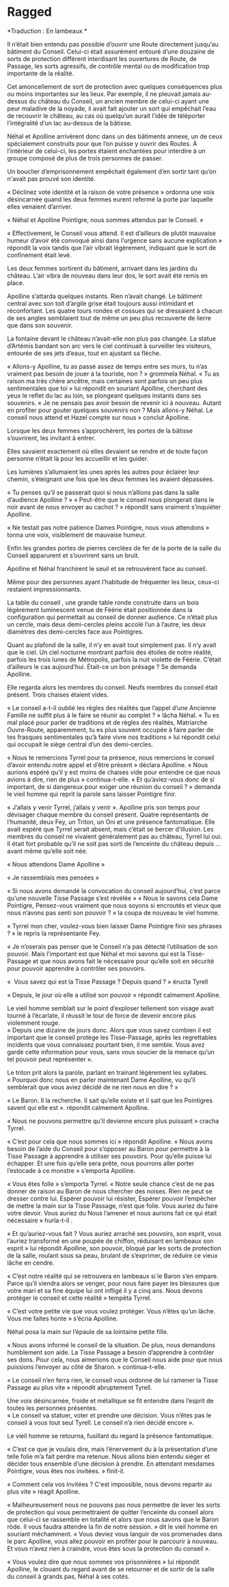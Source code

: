 # Ragged

*Traduction : En lambeaux *

Il n’était bien entendu pas possible d’ouvrir une Route directement jusqu’au bâtiment du Conseil. Celui-ci était assurément entouré d’une douzaine de sorts de protection différent interdisant les ouvertures de Route, de Passage, les sorts agressifs, de contrôle mental ou de modification trop importante de la réalité.    

Cet amoncellement de sort de protection avec quelques conséquences plus ou moins importantes sur les lieux. Par exemple, il ne pleuvait jamais au-dessus du château du Conseil, un ancien membre de celui-ci ayant une peur maladive de la noyade, il avait fait ajouter un sort qui empêchait l’eau de recouvrir le château, au cas où quelqu’un aurait l’idée de téléporter l’intégralité d’un lac au-dessus de la bâtisse.    

Néhal et Apolline arrivèrent donc dans un des bâtiments annexe, un de ceux spécialement construits pour que l’on puisse y ouvrir des Routes. À l’intérieur de celui-ci, les portes étaient enchantées pour interdire à un groupe composé de plus de trois personnes de passer.    

Un bouclier d’emprisonnement empêchait également d’en sortir tant qu’on n'avait pas prouvé son identité.   

« Déclinez vote identité et la raison de votre présence » ordonna une voix désincarnée quand les deux femmes eurent refermé la porte par laquelle elles venaient d’arriver.    

« Néhal et Apolline Pointigre, nous sommes attendus par le Conseil. »

« Effectivement, le Conseil vous attend. Il est d’ailleurs de plutôt mauvaise humeur d’avoir été convoqué ainsi dans l’urgence sans aucune explication » répondit la voix tandis que l’air vibrait légèrement, indiquant que le sort de confinement était levé.   

Les deux femmes sortirent du bâtiment, arrivant dans les jardins du château. L’air vibra de nouveau dans leur dos, le sort avait été remis en place. 

Apolline s’attarda quelques instants. Rien n’avait changé. Le bâtiment central avec son  toit d’argile grise était toujours aussi intimidant et réconfortant. Les quatre tours rondes et cossues qui se dressaient à chacun de ses angles semblaient tout de même un peu plus recouverte de lierre que dans son souvenir. 

La fontaine devant le château n’avait-elle non plus pas changée. La statue d’Artémis bandant son arc vers le ciel continuait à surveiller les visiteurs, entourée de ses jets d’eaux, tout en ajustant sa flèche. 

« Allons-y Apolline, tu as passé assez de temps entre ses murs, tu n’as vraiment pas besoin de jouer à la touriste, non ? » grommela Néhal. 
« Tu as raison ma très chère ancêtre, mais certaines sont parfois un peu plus sentimentales que toi » lui répondit en souriant Apolline, cherchant des yeux le reflet du lac au loin, se plongeant quelques instants dans ses souvenirs. 
« Je ne pensais pas avoir besoin de revenir ici à nouveau. Autant en profiter pour gouter quelques souvenirs non ? Mais allons-y Néhal. Le conseil nous attend et Hazel compte sur nous » conclut Apolline. 

Lorsque les deux femmes s’approchèrent, les portes de la bâtisse s’ouvrirent, les invitant à entrer. 

Elles savaient exactement où elles devaient se rendre et de toute façon personne n’était là pour les accueillir et les guider. 

Les lumières s’allumaient les unes après les autres pour éclairer leur chemin, s’éteignant une fois que les deux femmes les avaient dépassées. 

« Tu penses qu’il se passerait quoi si nous n’allions pas dans la salle d’audience Apolline ? »
« Peut-être que le conseil nous plongerait dans le noir avant de nous envoyer au cachot ? » répondit sans vraiment s’inquiéter Apolline. 

« Ne testait pas notre patience Dames Pointigre, nous vous attendons » tonna une voix, visiblement de mauvaise humeur. 

Enfin les grandes portes de pierres cerclées de fer de la porte de la salle du Conseil apparurent et s’ouvrirent sans un bruit. 

Apolline et Néhal franchirent le seuil et se retrouvèrent face au conseil. 

Même pour des personnes ayant l’habitude de fréquenter les lieux, ceux-ci restaient impressionnants. 

La table du conseil , une grande table ronde construite dans un bois légèrement luminescent venue de Féérie était positionnée dans la configuration qui permettait au conseil de donner audience. Ce n’était plus un cercle, mais deux demi-cercles pleins accolé l’un à l’autre, les deux diamètres des demi-cercles face aux Pointigres. 

Quant au plafond de la salle, il n’y en avait tout simplement pas. Il n’y avait que le ciel. Un ciel nocturne montrant parfois des étoiles de notre réalité, parfois les trois lunes de Métropolis, parfois la nuit violette de Féérie. C’était d’ailleurs le cas aujourd’hui. Était-ce un bon présage ? Se demanda Apolline. 

Elle regarda alors les membres du conseil. Neufs membres du conseil était présent. Trois chaises étaient vides. 

« Le conseil a-t-il oublié les règles des réalités que l’appel d’une Ancienne Famille ne suffit plus à le faire se réunir au complet ? » lâcha Néhal. 
« Tu es mal placé pour parler de traditions et de règles des réalités, Matriarche Ouvre-Route, apparemment, tu es plus souvent occupée à faire parler de tes frasques sentimentales qu’à faire vivre nos traditions » lui répondit celui qui occupait le siège central d’un des demi-cercles. 

« Nous te remercions Tyrrel pour ta présence, nous remercions le conseil d’avoir entendu notre appel et d’être présent » déclara Apolline. 
« Nous aurions espéré qu’il y est moins de chaises vide pour entendre ce que nous avions à dire, rien de plus » continua-t-elle. 
« Et qu’aviez-vous donc de si important, de si dangereux pour exiger une réunion du conseil ? » demanda le vieil homme qui reprit la parole sans laisser Pointigre finir. 

« J’allais y venir Tyrrel, j’allais y venir ». 
Apolline pris son temps pour dévisager chaque membre du conseil présent. Quatre représentants de l’humanité, deux Fey, un Triton, un Oni et une présence fantomatique. Elle avait espéré que Tyrrel serait absent, mais c’était se bercer d’illusion. Les membres du conseil ne vivaient généralement pas au château, Tyrrel lui oui. Il était fort probable qu’il ne soit pas sorti de l’enceinte du château depuis … avant même qu’elle soit née. 

« Nous attendons Dame Apolline » 

« Je rassemblais mes pensées »  

« Si nous avons demandé la convocation du conseil aujourd’hui, c’est parce qu’une nouvelle Tisse Passage s’est révélée » 
« Nous le savons cela Dame Pointigre, Pensez-vous vraiment que nous soyons si encroutés et vieux que nous n’avons pas senti son pouvoir ? » la coupa de nouveau le viel homme. 

« Tyrrel mon cher, voulez-vous bien laisser Dame Pointigre finir ses phrases ? » le repris la représentante Fey. 

« Je n’oserais pas penser que le Conseil n’a pas détecté l’utilisation de son pouvoir. Mais l’important est que Néhal et moi savons qui est la Tisse-Passage et que nous avons fait le nécessaire pour qu’elle soit en sécurité pour pouvoir apprendre à contrôler ses pouvoirs. 

«  Vous savez qui est la Tisse Passage ? Depuis quand ? » éructa Tyrell

« Depuis, le jour où elle a utilisé son pouvoir » répondit calmement Apolline. 

Le vieil homme semblait sur le point d’exploser tellement son visage avait tourné à l’écarlate, il réussit le tour de force de devenir encore plus violemment rouge.  
« Depuis une dizaine de jours donc. Alors que vous savez combien il est important que le conseil protège les Tisse-Passage, après les regrettables incidents que vous connaissez pourtant bien, il me semble. Vous avez gardé cette information pour vous, sans vous soucier de la menace qu’un tel pouvoir peut représenter ». 

Le triton prit alors la parole, parlant en trainant légèrement les syllabes. 
« Pourquoi donc nous en parler maintenant Dame Apolline, vu qu’il semblerait que vous aviez décidé de ne rien nous en dire ? » 

« Le Baron. Il la recherche. Il sait qu’elle existe et il sait que les Pointigres savent qui elle est ». répondit calmement Apolline. 

« Nous ne pouvons permettre qu’il devienne encore plus puissant » cracha Tyrrel. 

« C’est pour cela que nous sommes ici » répondit Apolline. 
« Nous avons besoin de l’aide du Conseil pour s’opposer au Baron pour permettre à la Tisse Passage à apprendre à utiliser ses pouvoirs. Pour qu’elle puisse lui échapper. Et une fois qu’elle sera prête, nous pourrons aller porter l’estocade à ce monstre » s’emporta Apolline. 

« Vous êtes folle » s’emporta Tyrrel. 
« Notre seule chance c’est de ne pas donner de raison au Baron de nous chercher des noises. Rien ne peut se dresser contre lui.  Espérer pouvoir lui résister, Espérer pouvoir l’empêcher de mettre la main sur la Tisse Passage, n’est que folie. Vous auriez du faire votre devoir. Vous auriez du Nous l’amener et nous aurions fait ce qui était nécessaire » hurla-t-il . 

« Et qu’auriez-vous fait ? Vous auriez arraché ses pouvoirs, son esprit, vous l’auriez transformé en une poupée de chiffon, réduisant en lambeaux son esprit » lui répondit Apolline, son pouvoir, bloqué par les sorts de protection de la salle,  roulant sous sa peau, brulant de s’exprimer, de réduire ce vieux lâche en cendre.

« C’est notre réalité qui se retrouvera en lambeaux si le Baron s’en empare. Parce qu’il viendra alors se venger, pour nous faire payer les blessures que votre mari et sa fine équipe lui ont infligé il y a cinq ans. Nous devons protéger le conseil et cette réalité » tempêta Tyrrel. 

« C’est votre petite vie que vous voulez protéger. Vous n’êtes qu’un lâche. Vous me faites honte »  s’écria Apolline. 

Néhal posa la main sur l’épaule de sa lointaine petite fille. 

« Nous avons informé le conseil de la situation. De plus, nous demandons humblement son aide. La Tisse Passage a besoin d’apprendre à contrôler ses dons. Pour cela, nous aimerions que le Conseil nous aide pour que nous puissions l’envoyer au côté de Sharon. » continua-t-elle.    

« Le conseil n’en ferra rien, le conseil vous ordonne de lui ramener la Tisse Passage au plus vite » répondit abruptement Tyrell.    

Une voix désincarnée, froide et métallique se fit entendre dans l’esprit de toutes les personnes présentes.    
« Le conseil va statuer, voter et prendre une décision. Vous n’êtes pas le conseil à vous tout seul Tyrell. Le conseil n’a rien décidé encore ».    

Le vieil homme se retourna, fusillant du regard la présence fantomatique.    

« C’est ce que je voulais dire, mais l’énervement du à la présentation d’une telle folie m’a fait perdre ma retenue. Nous allons bien entendu siéger et décider tous ensemble d’une décision à prendre. En attendant mesdames Pointigre, vous êtes  nos invitées. » finit-il.    

« Comment cela vos invitées ? C'est impossible, nous devons repartir au plus vite » réagit Apolline.   

« Malheureusement nous ne pouvons pas nous permettre de lever les sorts de protection qui vous permettraient de quitter l’enceinte du conseil alors que celui-ci se rassemble en totalité et alors que nous savons que le Baron rôde. Il vous faudra attendre la fin de notre session. »  dit le vieil homme en souriant méchamment. 
« Vous deviez vous languir de vos promenades dans le parc Apolline, vous allez pouvoir en profiter pour le parcourir à nouveau. Et vous n’avez rien à craindre, vous êtes sous la protection du conseil ».    

« Vous voulez dire que nous sommes vos prisonnières » lui répondit Apolline, le clouant du regard avant de se retourner et de sortir de la salle du conseil à grands pas, Néhal à ses cotés.   

